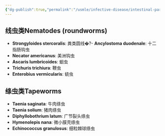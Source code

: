 ```yaml
---
{"dg-publish":true,"permalink":"/usmle/infective-disease/intestinal-parasites/"}
---
```


## 线虫类Nematodes (roundworms)

- **Strongyloides stercoralis**: 粪类圆线�?- **Ancylostoma duodenale**: 十二指肠钩虫
- **Necator americanus**: 美洲钩虫
- **Ascaris lumbricoides**: 蛔虫
- **Trichuris trichiura**: 鞭虫
- **Enterobius vermicularis**: 蛲虫
## 绦虫类Tapeworms

- **Taenia saginata**: 牛肉绦虫
- **Taenia solium**: 猪肉绦虫
- **Diphyllobothrium latum**: 广节裂头绦虫
- **Hymenolepis nana**: 微小膜壳绦虫
- **Echinococcus granulosus**: 细粒棘球绦虫

